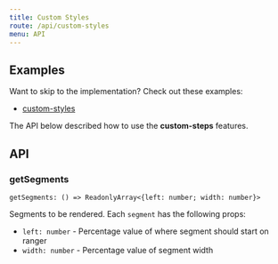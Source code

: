 ```yaml
---
title: Custom Styles
route: /api/custom-styles
menu: API
---
```


## Examples
Want to skip to the implementation? Check out these examples:

- [custom-styles](../examples/custom-styles)

The API below described how to use the **custom-steps** features.

## API

### getSegments
```tsx
getSegments: () => ReadonlyArray<{left: number; width: number}>
```
Segments to be rendered. Each `segment` has the following props:
  - `left: number` - Percentage value of where segment should start on ranger
  - `width: number` - Percentage value of segment width 
